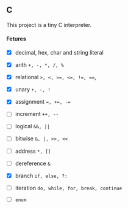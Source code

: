 ## C
This project is a tiny C interpreter.

#### Fetures
- [x] decimal, hex, char and string literal
- [x] arith `+, -, *, /, %`
- [x] relational `>, <, >=, <=, !=, ==`,
- [x] unary `+, -, !`
- [x] assignment `=, +=, -=`
- [ ] increment `++, --`
- [ ] logical `&&, ||`
- [ ] bitwise `&, |, >>, <<`
- [ ] address `*, []`
- [ ] dereference `&`

- [x] branch `if, else, ?:`
- [ ] iteration `do, while, for, break, continue`

- [ ] `enum`
